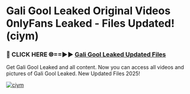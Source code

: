 # Gali Gool Leaked Original Videos 0nlyFans Leaked - Files Updated! (ciym)

<h3>🔴 CLICK HERE 🌐==►► <a href="https://tinyurl.com/2wckxsce" rel="nofollow">Gali Gool Leaked Updated Files</a></h3>

Get Gali Gool Leaked and all content. Now you can access all videos and pictures of Gali Gool Leaked. New Updated Files 2025!

[![ciym](https://i.imgur.com/AFduVYN.gif)](https://tinyurl.com/2wckxsce)
